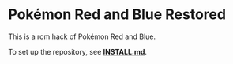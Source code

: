 # Pokémon Red and Blue Restored

This is a rom hack of Pokémon Red and Blue.

To set up the repository, see [**INSTALL.md**](INSTALL.md).

